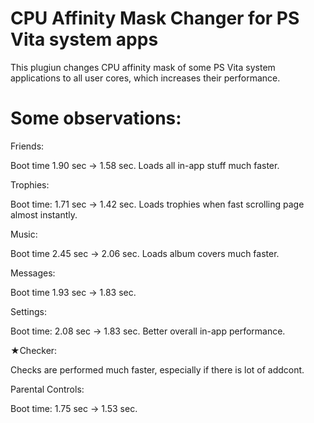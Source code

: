 # CPU Affinity Mask Changer for PS Vita system apps

This plugiun changes CPU affinity mask of some PS Vita system applications to all user cores, which increases their performance.

# Some observations:

Friends:

Boot time 1.90 sec -> 1.58 sec. Loads all in-app stuff much faster.

Trophies:

Boot time: 1.71 sec -> 1.42 sec. Loads trophies when fast scrolling page almost instantly.

Music:

Boot time 2.45 sec -> 2.06 sec. Loads album covers much faster.

Messages:

Boot time 1.93 sec -> 1.83 sec.

Settings:

Boot time: 2.08 sec -> 1.83 sec. Better overall in-app performance.

★Checker:

Checks are performed much faster, especially if there is lot of addcont.

Parental Controls:

Boot time: 1.75 sec -> 1.53 sec.
